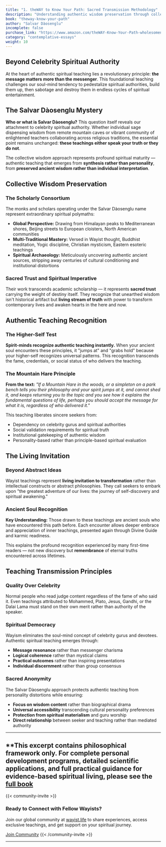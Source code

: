 ```yaml
---
title: "1. theWAY to Know Your Path: Sacred Transmission Methodology"
description: "Understanding authentic wisdom preservation through collective spiritual authority"
book: "theway-know-your-path"
author: "Salvar Dàosenglu"
incomplete: false
purchase_link: "https://www.amazon.com/theWAY-Know-Your-Path-wholesomeness-ebook/dp/B0DBR1P8GL/"
category: "contemplative-essays"
weight: 10
---
```


## Beyond Celebrity Spiritual Authority

At the heart of authentic spiritual teaching lies a revolutionary principle: **the message matters more than the messenger**. This foundational teaching challenges our soul-mind tendency to pedestalize spiritual authorities, build them up, then sabotage and destroy them in endless cycles of spiritual entertainment.

## The Salvar Dàosenglu Mystery

**Who or what is Salvar Dàosenglu?** This question itself reveals our attachment to celebrity spiritual authority. Whether individual sage dispensing wisdom from remote mountain caves or vibrant community of enlightened teachers collaborating across religious traditions, the essential point remains unchanged: **these teachings either speak your truth or they do not**.

The collective wisdom approach represents profound spiritual maturity — authentic teaching that emerges from **synthesis rather than personality**, from **preserved ancient wisdom rather than individual interpretation**.

## Collective Wisdom Preservation

### The Scholarly Consortium

The monks and scholars operating under the Salvar Dàosenglu name represent extraordinary spiritual polymaths:

- **Global Perspective:** Drawing from Himalayan peaks to Mediterranean shores, Beijing streets to European cloisters, North American communities
- **Multi-Traditional Mastery:** Versed in Wayist thought, Buddhist meditation, Yogic discipline, Christian mysticism, Eastern esoteric teachings
- **Spiritual Archaeology:** Meticulously uncovering authentic ancient sources, stripping away centuries of cultural conditioning and institutional distortions

### Sacred Trust and Spiritual Imperative

Their work transcends academic scholarship — it represents **sacred trust** carrying the weight of destiny itself. They recognize that unearthed wisdom isn't historical artifact but **living stream of truth** with power to transform contemporary lives and awaken hearts in the here and now.

## Authentic Teaching Recognition

### The Higher-Self Test

**Spirit-minds recognize authentic teaching instantly.** When your ancient soul encounters these principles, it "jumps at" and "grabs hold" because your higher-self recognizes universal patterns. This recognition transcends the fame, credentials, or social status of who delivers the teaching.

### The Mountain Hare Principle

**From the text:** *"If a Mountain Hare in the woods, or a simpleton on a park bench tells you their philosophy and your spirit jumps at it, and cannot shed it, and keeps returning you to the topic and you see how it explains the fundamental questions of life, perhaps you should accept the message for what it is, regardless of who delivered it."*

This teaching liberates sincere seekers from:
- Dependency on celebrity gurus and spiritual authorities
- Social validation requirements for spiritual truth
- Institutional gatekeeping of authentic wisdom
- Personality-based rather than principle-based spiritual evaluation

## The Living Invitation

### Beyond Abstract Ideas

Wayist teachings represent **living invitation to transformation** rather than intellectual constructs or abstract philosophies. They call seekers to embark upon "the greatest adventure of our lives: the journey of self-discovery and spiritual awakening."

### Ancient Soul Recognition

**Key Understanding:** Those drawn to these teachings are ancient souls who have encountered this path before. Each encounter allows deeper embrace and appreciation of inner teachings, presented again through Divine Guide and karmic readiness.

This explains the profound recognition experienced by many first-time readers — not new discovery but **remembrance** of eternal truths encountered across lifetimes.

## Teaching Transmission Principles

### Quality Over Celebrity

Normal people who read judge content regardless of the fame of who said it. Even teachings attributed to Mohammed, Plato, Jesus, Gandhi, or the Dalai Lama must stand on their own merit rather than authority of the speaker.

### Spiritual Democracy

Wayism eliminates the soul-mind concept of celebrity gurus and devotees. Authentic spiritual teaching emerges through:
- **Message resonance** rather than messenger charisma
- **Logical coherence** rather than mystical claims
- **Practical outcomes** rather than inspiring presentations
- **Individual discernment** rather than group consensus

### Sacred Anonymity

The Salvar Dàosenglu approach protects authentic teaching from personality distortions while ensuring:
- **Focus on wisdom content** rather than biographical drama
- **Universal accessibility** transcending cultural personality preferences
- **Protection from spiritual materialism** and guru worship
- **Direct relationship** between seeker and teaching rather than mediated authority



---

**This excerpt contains philosophical framework only. For complete personal development programs, detailed scientific applications, and full practical guidance for evidence-based spiritual living, please see the [full book](https://www.amazon.com/theWAY-Know-Your-Path-wholesomeness-ebook/dp/B0DBR1P8GL/)
---

{{< community-invite >}}
### Ready to Connect with Fellow Wayists?

Join our global community at [wayist.life](https://wayist.life) to share experiences, access exclusive teachings, and get support on your spiritual journey.

<a href="https://wayist.life" class="cta-button">Join Community</a>
{{< /community-invite >}}

---
